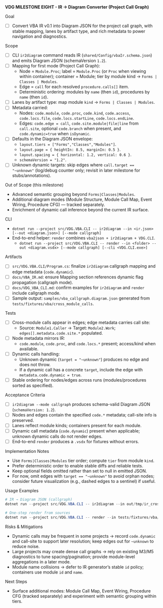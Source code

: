 **VDG MILESTONE EIGHT - IR → Diagram Converter (Project Call Graph)**

Goal
- [ ] Convert VBA IR v0.1 into Diagram JSON for the project call graph, with stable mapping, lanes by artifact type, and rich metadata to power navigation and diagnostics.

Scope
- [ ] CLI `ir2diagram` command reads IR (`shared/Config/vbaIr.schema.json`) and emits Diagram JSON (schemaVersion `1.2`).
- [ ] Mapping for first mode (Project Call Graph):
  - Node = `Module.Proc`; label = `Module.Proc` (or `Proc` when viewing within container); container = Module; tier by module kind → `Forms | Classes | Modules`.
  - Edge = `call` for each resolved `procedure.calls[]` item.
  - Deterministic ordering: modules by `name` (then `id`), procedures by `name` (then `id`).
- [ ] Lanes by artifact type: map module `kind` → `Forms | Classes | Modules`.
- [ ] Metadata carried:
  - Nodes: `code.module`, `code.proc`, `code.kind`, `code.access`, `code.locs.file`, `code.locs.startLine`, `code.locs.endLine`.
  - Edges: `code.edge = call`, `code.site.module|file|line` from `call.site`, optional `code.branch` when present, and `code.dynamic=true` when `isDynamic`.
- [ ] Defaults in the Diagram JSON envelope:
  - `layout.tiers = ["Forms","Classes","Modules"]`.
  - `layout.page = { heightIn: 8.5, marginIn: 0.5 }`.
  - `layout.spacing = { horizontal: 1.2, vertical: 0.6 }`.
  - `schemaVersion = "1.2"`.
- [ ] Unknown dynamic targets: skip edges where `call.target == "~unknown"` (log/debug counter only; revisit in later milestone for stubs/annotations).

Out of Scope (this milestone)
- Advanced semantic grouping beyond `Forms|Classes|Modules`.
- Additional diagram modes (Module Structure, Module Call Map, Event Wiring, Procedure CFG) — tracked separately.
- Enrichment of dynamic call inference beyond the current IR surface.

CLI
- `dotnet run --project src/VDG.VBA.CLI -- ir2diagram --in <ir.json> [--out <diagram.json>] [--mode callgraph]`
- End-to-end helper: `render` combines `vba2json + ir2diagram + VDG.CLI`.
  - `dotnet run --project src/VDG.VBA.CLI -- render --in <folder> --out <diagram.vsdx> [--mode callgraph] [--cli <VDG.CLI.exe>]`

Artifacts
- [ ] `src/VDG.VBA.CLI/Program.cs`: finalize `ir2diagram` callgraph mapping and edge metadata (`code.dynamic`).
- [ ] `docs/VBA_IR.md`: ensure Mapping section references dynamic flag propagation (callgraph mode).
- [ ] `docs/VDG_VBA_CLI.md`: confirm examples for `ir2diagram` and `render` include callgraph mode.
- [ ] Sample output: `samples/vba_callgraph.diagram.json` generated from `tests/fixtures/vba/cross_module_calls`.

Tests
- [ ] Cross-module calls appear in edges; edge metadata carries call site:
  - Source: `Module1.Caller` → Target: `Module2.Work`; `edges[].metadata.code.site.*` populated.
- [ ] Node metadata mirrors IR:
  - `code.module`, `code.proc`, and `code.locs.*` present; access/kind when available.
- [ ] Dynamic calls handling:
  - Unknown dynamic (`target = "~unknown"`) produces no edge and does not throw.
  - If a dynamic call has a concrete `target`, include the edge with `metadata.code.dynamic = true`.
- [ ] Stable ordering for nodes/edges across runs (modules/procedures sorted as specified).

Acceptance Criteria
- [ ] `ir2diagram --mode callgraph` produces schema-valid Diagram JSON (`schemaVersion: 1.2`).
- [ ] Nodes and edges contain the specified `code.*` metadata; call-site info is preserved.
- [ ] Lanes reflect module kinds; containers present for each module.
- [ ] Dynamic call metadata (`code.dynamic`) present when applicable; unknown dynamic calls do not render edges.
- [ ] End-to-end `render` produces a `.vsdx` for fixtures without errors.

Implementation Notes
- Use `Forms|Classes|Modules` tier order; compute `tier` from module `kind`.
- Prefer deterministic order to enable stable diffs and reliable tests.
- Keep optional fields omitted rather than set to null in emitted JSON.
- For now, omit edges with `target == "~unknown"` to avoid orphan nodes; consider future visualization (e.g., dashed edges to a sentinel) if useful.

Usage Examples
```powershell
# IR → Diagram JSON (callgraph)
dotnet run --project src/VDG.VBA.CLI -- ir2diagram --in out/tmp/ir_cross.json --out out/tmp/ir_cross.diagram.json --mode callgraph

# One-step render from sources
dotnet run --project src/VDG.VBA.CLI -- render --in tests/fixtures/vba/cross_module_calls --out out/tmp/cross.vsdx --mode callgraph
```

Risks & Mitigations
- Dynamic calls may be frequent in some projects → record `code.dynamic` and call-site to support later resolution; keep edges out for `~unknown` to reduce noise.
- Large projects may create dense call graphs → rely on existing M3/M5 diagnostics to tune spacing/pagination; provide module-level aggregations in a later mode.
- Module name collisions → defer to IR generator’s stable `id` policy; containers use module `id` and `name`.

Next Steps
- Surface additional modes: Module Call Map, Event Wiring, Procedure CFG (tracked separately) and experiment with semantic grouping within tiers.

